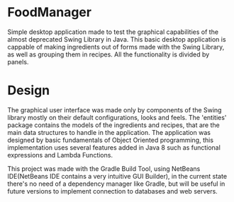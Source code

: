 # FoodManager
  Simple desktop application made to test the graphical capabilities of the almost deprecated Swing Library in Java.
This basic desktop application is cappable of making ingredients out of forms made with the Swing Library, as well
as grouping them in recipes. All the functionality is divided by panels.

# Design
  The graphical user interface was made only by components of the Swing library mostly on their default configurations, looks and feels.
The 'entities' package contains the models of the ingredients and recipes, that are the main data structures to handle in the application.
The application was designed by basic fundamentals of Object Oriented programming, this implementation uses several features 
added in Java 8 such as functional expressions and Lambda Functions.

  This project was made with the Gradle Build Tool, using NetBeans IDE(NetBeans IDE contains a very intuitive GUI Builder),
in the current state there's no need of a dependency manager like Gradle, but will be useful in future versions
to implement connection to databases and web servers.
       
